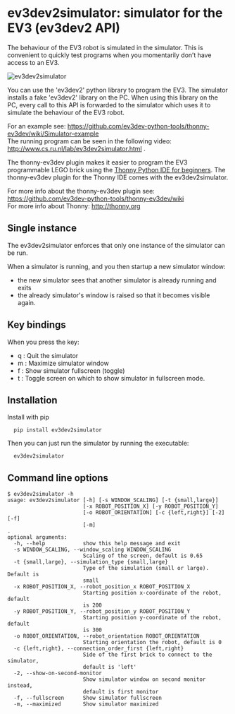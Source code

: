 # ev3dev2simulator: simulator for the EV3 (ev3dev2 API)

The behaviour of the EV3 robot is simulated in the simulator. This is convenient to quickly test programs when you momentarily don’t have access to an EV3.

![ev3dev2simulator](https://raw.githubusercontent.com/wiki/ev3dev-python-tools/thonny-ev3dev/images/ev3dev2simulator.png "ev3dev2simulator")

You can use the 'ev3dev2' python library to program the EV3. The simulator installs a fake 'ev3dev2' library on the PC. When using this library on the PC, every call to this API is forwarded to the simulator which uses it to simulate the behaviour of the EV3 robot. 

For an example see: https://github.com/ev3dev-python-tools/thonny-ev3dev/wiki/Simulator-example<br>
The running program can be seen in the following video: http://www.cs.ru.nl/lab/ev3dev2simulator.html .

The thonny-ev3dev plugin makes it easier to program the EV3 programmable LEGO brick 
using the [Thonny Python IDE for beginners](http://thonny.org/). 
The thonny-ev3dev plugin for the Thonny IDE comes with the ev3dev2simulator.

For more info about the thonny-ev3dev plugin see: https://github.com/ev3dev-python-tools/thonny-ev3dev/wiki <br>
For more info about Thonny: http://thonny.org

## Single instance

The ev3dev2simulator enforces that only one instance of the simulator can be run.

When a simulator is running, and you  then startup a new simulator window:
 * the new simulator sees that another simulator is already running and exits
 * the already simulator's window is raised so that it becomes visible again.

## Key bindings

When you press the key:
* q : Quit the simulator
* m : Maximize simulator window
* f : Show simulator fullscreen (toggle)
* t : Toggle screen on which to show simulator in fullscreen mode. 


## Installation

   Install with pip
   
      pip install ev3dev2simulator
     
   Then you can just run the simulator by running the executable:
   
      ev3dev2simulator

## Command line options 


    
    $ ev3dev2simulator -h
    usage: ev3dev2simulator [-h] [-s WINDOW_SCALING] [-t {small,large}]
                            [-x ROBOT_POSITION_X] [-y ROBOT_POSITION_Y]
                            [-o ROBOT_ORIENTATION] [-c {left,right}] [-2] [-f]
                            [-m]
    .
    optional arguments:
      -h, --help            show this help message and exit
      -s WINDOW_SCALING, --window_scaling WINDOW_SCALING
                            Scaling of the screen, default is 0.65
      -t {small,large}, --simulation_type {small,large}
                            Type of the simulation (small or large). Default is
                            small
      -x ROBOT_POSITION_X, --robot_position_x ROBOT_POSITION_X
                            Starting position x-coordinate of the robot, default
                            is 200
      -y ROBOT_POSITION_Y, --robot_position_y ROBOT_POSITION_Y
                            Starting position y-coordinate of the robot, default
                            is 300
      -o ROBOT_ORIENTATION, --robot_orientation ROBOT_ORIENTATION
                            Starting orientation the robot, default is 0
      -c {left,right}, --connection_order_first {left,right}
                            Side of the first brick to connect to the simulator,
                            default is 'left'
      -2, --show-on-second-monitor
                            Show simulator window on second monitor instead,
                            default is first monitor
      -f, --fullscreen      Show simulator fullscreen
      -m, --maximized       Show simulator maximized
